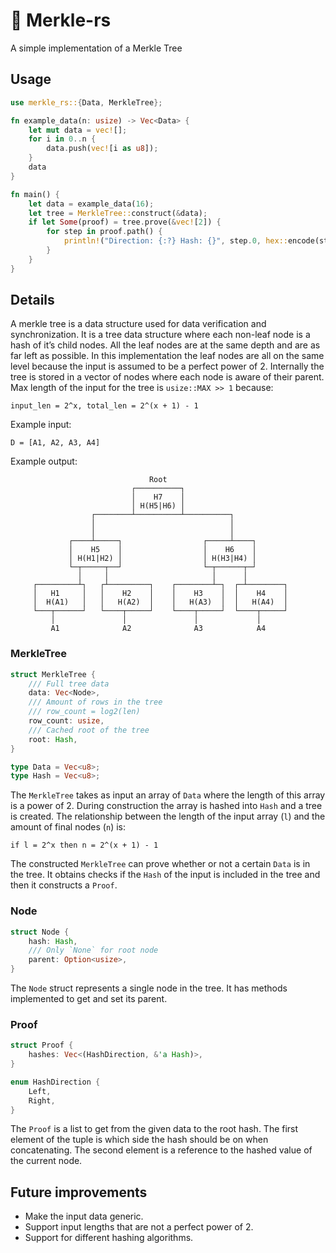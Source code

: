 # 🌲 Merkle-rs
A simple implementation of a Merkle Tree

## Usage
```rust
use merkle_rs::{Data, MerkleTree};

fn example_data(n: usize) -> Vec<Data> {
    let mut data = vec![];
    for i in 0..n {
        data.push(vec![i as u8]);
    }
    data
}

fn main() {
    let data = example_data(16);
    let tree = MerkleTree::construct(&data);
    if let Some(proof) = tree.prove(&vec![2]) {
        for step in proof.path() {
            println!("Direction: {:?} Hash: {}", step.0, hex::encode(step.1));
        }
    }
}
```

## Details
A merkle tree is a data structure used for data verification and synchronization.
It is a tree data structure where each non-leaf node is a hash of it’s child nodes.
All the leaf nodes are at the same depth and are as far left as possible. 
In this implementation the leaf nodes are all on the same level because the input is assumed to be a perfect power of 2.
Internally the tree is stored in a vector of nodes where each node is aware of their parent.
Max length of the input for the tree is `usize::MAX >> 1` because:
```text
input_len = 2^x, total_len = 2^(x + 1) - 1
```
Example input:
```text
D = [A1, A2, A3, A4]
```
Example output:
```text
                               Root
                           ┌──────────┐
                           │    H7    │
                           │ H(H5|H6) │
                  ┌────────┴──────────┴──────────┐
                  │                              │
                  │                              │
             ┌────┴─────┐                  ┌─────┴────┐
             │    H5    │                  │    H6    │
             │ H(H1|H2) │                  │ H(H3|H4) │
             └─┬─────┬──┘                  └─┬──────┬─┘
               │     │                       │      │
     ┌─────────┴┐   ┌┴─────────┐    ┌────────┴─┐  ┌─┴────────┐
     │   H1     │   │    H2    │    │    H3    │  │    H4    │
     │  H(A1)   │   │   H(A2)  │    │   H(A3)  │  │   H(A4)  │
     └───┬──────┘   └────┬─────┘    └────┬─────┘  └────┬─────┘
         │               │               │             │
         A1              A2              A3            A4
```

### MerkleTree
```rust
struct MerkleTree {
	/// Full tree data
	data: Vec<Node>,
	/// Amount of rows in the tree
	/// row_count = log2(len)
	row_count: usize,
	/// Cached root of the tree
	root: Hash,
}

type Data = Vec<u8>;
type Hash = Vec<u8>;
```
The `MerkleTree` takes as input an array of `Data` where the length of this array is a power of 2.
During construction the array is hashed into `Hash` and a tree is created. The relationship between the length of the input array (`l`) and the amount of final nodes (`n`) is: 
```text
if l = 2^x then n = 2^(x + 1) - 1
```
The constructed `MerkleTree` can prove whether or not a certain `Data` is in the tree.
It obtains checks if the `Hash` of the input is included in the tree and then it constructs a `Proof`.

### Node
```rust
struct Node {
	hash: Hash,
	/// Only `None` for root node
	parent: Option<usize>,
}
```
The `Node` struct represents a single node in the tree. It has methods implemented to get and set its parent.

### Proof
```rust
struct Proof {
	hashes: Vec<(HashDirection, &'a Hash)>,
}

enum HashDirection {
	Left,
	Right,
}
```
The `Proof` is a list to get from the given data to the root hash. The first element of the tuple is which side the hash should be on when concatenating. The second element is a reference to the hashed value of the current node.

## Future improvements
- Make the input data generic.
- Support input lengths that are not a perfect power of 2.
- Support for different hashing algorithms.
